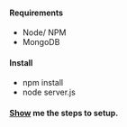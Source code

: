 #### Requirements
* Node/ NPM
* MongoDB

#### Install
* npm install
* node server.js

#### [Show](https://github.com/soveelabs/offline_bible_app/wiki/Test-Offline-Bible-App-on-your-local) me the steps to setup.

